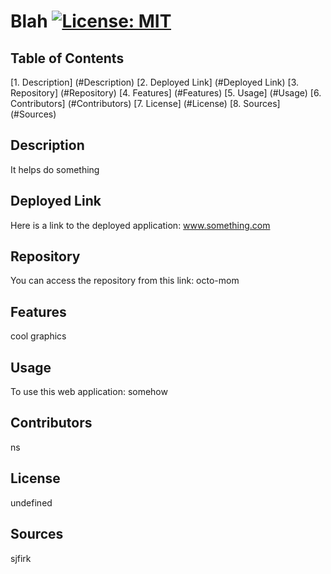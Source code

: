 # Blah [![License: MIT](https://img.shields.io/badge/License-MIT-yellow.svg)](https://opensource.org/licenses/MIT)

  ## Table of Contents
  [1. Description] (#Description)
  [2. Deployed Link] (#Deployed Link)
  [3. Repository] (#Repository)
  [4. Features] (#Features)
  [5. Usage] (#Usage)
  [6. Contributors] (#Contributors)
  [7. License] (#License)
  [8. Sources] (#Sources)

   ## Description
   It helps do something

   ## Deployed Link
   Here is a link to the deployed application:
   www.something.com

   ## Repository
   You can access the repository from this link:
   octo-mom

   ## Features
   cool graphics

   ## Usage
   To use this web application:
   somehow

   ## Contributors
   ns

   ## License
   undefined

   ## Sources
   sjfirk
   
